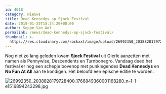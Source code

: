 ```yaml
---
id: 4018
category: Nieuws
title: Dead Kennedys op Sjock Festival
date: 2018-01-25T15:34:20+00:00
author: Seppe Van Ael
permalink: /news/dead-kennedys-op-sjock-festival/
thumbnail: >-
  https://res.cloudinary.com/rockxxl/image/upload/26992350_2038828179728400_1766849360001168280_n-1-1.jpg
---
```

Nog niet zo lang geleden kwam **Sjock Festival** uit Gierle aanzetten met namen als Pennywise, Descendents en Turnbonegro. Vandaag deed het festival er nog een schepje bovenop met punklegendes **Dead Kennedys** en **No Fun At All** aan te kondigen. Het beloofd een epische editie te worden.

![26992350_2038828179728400_1766849360001168280_n-1-1-e1516894243298.jpg](https://res.cloudinary.com/rockxxl/image/upload/26992350_2038828179728400_1766849360001168280_n-1-1-e1516894243298.jpg)
